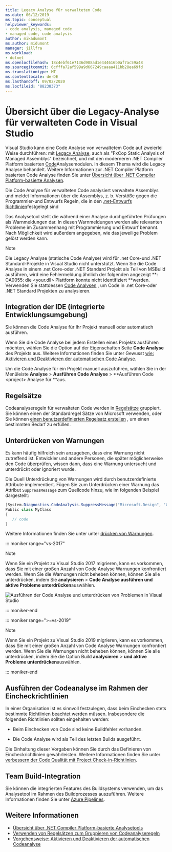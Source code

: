 ```yaml
---
title: Legacy Analyse für verwalteten Code
ms.date: 06/12/2019
ms.topic: conceptual
helpviewer_keywords:
- code analysis, managed code
- managed code, code analysis
author: mikadumont
ms.author: midumont
manager: jillfra
ms.workload:
- dotnet
ms.openlocfilehash: 18c4ebf61e7136d908ad1e444616b0af7ac59a48
ms.sourcegitcommit: 6cfffa72af599a9d667249caaaa411bb28ea69fd
ms.translationtype: MT
ms.contentlocale: de-DE
ms.lasthandoff: 09/02/2020
ms.locfileid: "88238373"
---
```

# <a name="overview-of-legacy-analysis-for-managed-code-in-visual-studio"></a>Übersicht über die Legacy-Analyse für verwalteten Code in Visual Studio

Visual Studio kann eine Code Analyse von verwaltetem Code auf zweierlei Weise durchführen: mit [Legacy Analyse](../code-quality/walkthrough-analyzing-managed-code-for-code-defects.md), auch als "FxCop Static Analysis of Managed Assemblys" bezeichnet, und mit den moderneren .NET Compiler Platform basierten [Code](../code-quality/roslyn-analyzers-overview.md)Analysemodulen. In diesem Thema wird die Legacy Analyse behandelt. Weitere Informationen zur .NET Compiler Platform basierten Code Analyse finden Sie unter [Übersicht über .NET Compiler Platform-basierte Analysen](../code-quality/roslyn-analyzers-overview.md).

Die Code Analyse für verwalteten Code analysiert verwaltete Assemblys und meldet Informationen über die Assemblys, z. b. Verstöße gegen die Programmier-und Entwurfs Regeln, die in den [.net-Entwurfs Richtlinien](/dotnet/standard/design-guidelines/)festgelegt sind

Das Analysetool stellt die während einer Analyse durchgeführten Prüfungen als Warnmeldungen dar. In diesen Warnmeldungen werden alle relevanten Probleme im Zusammenhang mit Programmierung und Entwurf benannt. Nach Möglichkeit wird außerdem angegeben, wie das jeweilige Problem gelöst werden kann.

> [!NOTE]
> Die Legacy Analyse (statische Code Analyse) wird für .net Core-und .NET Standard-Projekte in Visual Studio nicht unterstützt. Wenn Sie die Code Analyse in einem .net Core-oder .NET Standard Projekt als Teil von MSBuild ausführen, wird eine Fehlermeldung ähnlich der folgenden angezeigt **: CA0055: die \<your.dll> Plattform konnte nicht identifiziert **werden. Verwenden Sie stattdessen [Code Analysen](../code-quality/roslyn-analyzers-overview.md) , um Code in .net Core-oder .NET Standard Projekten zu analysieren.

## <a name="ide-integrated-development-environment-integration"></a>Integration der IDE (integrierte Entwicklungsumgebung)

Sie können die Code Analyse für Ihr Projekt manuell oder automatisch ausführen.

Wenn Sie die Code Analyse bei jedem Erstellen eines Projekts ausführen möchten, wählen Sie die Option auf der Eigenschaften Seite **Code Analyse** des Projekts aus. Weitere Informationen finden Sie unter Gewusst [wie: Aktivieren und Deaktivieren der automatischen Code Analyse](../code-quality/how-to-enable-and-disable-automatic-code-analysis-for-managed-code.md).

Um die Code Analyse für ein Projekt manuell auszuführen, wählen Sie in der Menüleiste **Analyse**  >  **Ausführen Code Analyse**  >  **Ausführen Code \<project> Analyse für **aus.

## <a name="rule-sets"></a>Regelsätze

Codeanalyseregeln für verwalteten Code werden in [Regelsätze](../code-quality/using-rule-sets-to-group-code-analysis-rules.md) gruppiert. Sie können einen der Standardregel Sätze von Microsoft verwenden, oder Sie können [einen benutzerdefinierten Regelsatz erstellen](../code-quality/how-to-create-a-custom-rule-set.md) , um einen bestimmten Bedarf zu erfüllen.

## <a name="suppress-warnings"></a>Unterdrücken von Warnungen

Es kann häufig hilfreich sein anzugeben, dass eine Warnung nicht zutreffend ist. Entwickler und andere Personen, die später möglicherweise den Code überprüfen, wissen dann, dass eine Warnung untersucht und unterdrückt oder ignoriert wurde.

Die Quell Unterdrückung von Warnungen wird durch benutzerdefinierte Attribute implementiert. Fügen Sie zum Unterdrücken einer Warnung das Attribut `SuppressMessage` zum Quellcode hinzu, wie im folgenden Beispiel dargestellt:

```csharp
[System.Diagnostics.CodeAnalysis.SuppressMessage("Microsoft.Design", "CA1039:ListsAreStrongTyped")]
Public class MyClass
{
   // code
}
```

Weitere Informationen finden Sie unter unter [drücken von Warnungen](../code-quality/in-source-suppression-overview.md).

::: moniker range="vs-2017"

> [!NOTE]
> Wenn Sie ein Projekt zu Visual Studio 2017 migrieren, kann es vorkommen, dass Sie mit einer großen Anzahl von Code Analyse Warnungen konfrontiert werden. Wenn Sie die Warnungen nicht beheben können, können Sie alle unterdrücken, indem Sie **analysieren**  >  **Code Analyse ausführen und aktive Probleme unterdrücken**auswählen.
>
> ![Ausführen der Code Analyse und unterdrücken von Problemen in Visual Studio](media/suppress-active-issues.png)

::: moniker-end

::: moniker range=">=vs-2019"

> [!NOTE]
> Wenn Sie ein Projekt zu Visual Studio 2019 migrieren, kann es vorkommen, dass Sie mit einer großen Anzahl von Code Analyse Warnungen konfrontiert werden. Wenn Sie die Warnungen nicht beheben können, können Sie alle unterdrücken, indem Sie die Option Build **analysieren**  >  **und aktive Probleme unterdrücken**auswählen.

::: moniker-end

## <a name="run-code-analysis-as-part-of-check-in-policy"></a>Ausführen der Codeanalyse im Rahmen der Eincheckrichtlinien

In einer Organisation ist es sinnvoll festzulegen, dass beim Einchecken stets bestimmte Richtlinien beachtet werden müssen. Insbesondere die folgenden Richtlinien sollten eingehalten werden:

- Beim Einchecken von Code sind keine Buildfehler vorhanden.

- Die Code Analyse wird als Teil des letzten Builds ausgeführt.

Die Einhaltung dieser Vorgaben können Sie durch das Definieren von Eincheckrichtlinien gewährleisten. Weitere Informationen finden Sie unter [verbessern der Code Qualität mit Project Check-in-Richtlinien](../code-quality/how-to-create-or-update-standard-code-analysis-check-in-policies.md).

## <a name="team-build-integration"></a>Team Build-Integration

Sie können die integrierten Features des Buildsystems verwenden, um das Analysetool im Rahmen des Buildprozesses auszuführen. Weitere Informationen finden Sie unter [Azure Pipelines](/azure/devops/pipelines/index?view=vsts).

## <a name="see-also"></a>Weitere Informationen

- [Übersicht über .NET Compiler Platform-basierte Analysetools](../code-quality/roslyn-analyzers-overview.md)
- [Verwenden von Regelsätzen zum Gruppieren von Codeanalyseregeln](../code-quality/using-rule-sets-to-group-code-analysis-rules.md)
- [Vorgehensweise: Aktivieren und Deaktivieren der automatischen Codeanalyse](../code-quality/how-to-enable-and-disable-automatic-code-analysis-for-managed-code.md)
